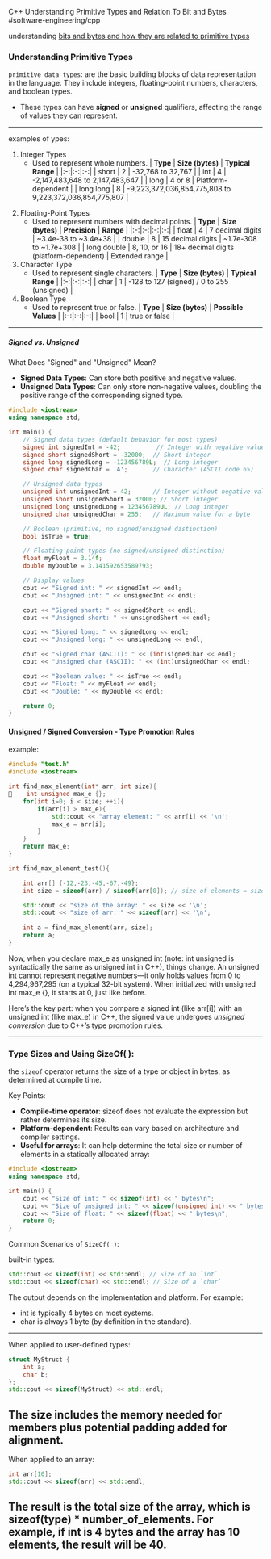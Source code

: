 C++ Understanding Primitive Types and Relation To Bit and Bytes
#software-engineering/cpp

understanding [bits and bytes and how they are related to primitive types](bear://x-callback-url/open-note?id=C3515289-CAD1-47AB-8F6D-E3F95BC909B8)

### Understanding Primitive Types

`primitive data types`:  are the basic building blocks of data representation in the language. They include integers, floating-point numbers, characters, and boolean types. 
- These types can have **signed** or **unsigned** qualifiers, affecting the range of values they can represent.
---
examples of ypes: 
1) Integer Types
   - Used to represent whole numbers.
| **Type** | **Size (bytes)** | **Typical Range** |
|:-:|:-:|:-:|
| short | 2 | -32,768 to 32,767 |
| int | 4 | -2,147,483,648 to 2,147,483,647 |
| long | 4 or 8 | Platform-dependent |
| long long | 8 | -9,223,372,036,854,775,808 to 9,223,372,036,854,775,807 |
2. Floating-Point Types
   - Used to represent numbers with decimal points.
| **Type** | **Size (bytes)** | **Precision** | **Range** |
|:-:|:-:|:-:|:-:|
| float | 4 | 7 decimal digits | ~3.4e-38 to ~3.4e+38 |
| double | 8 | 15 decimal digits | ~1.7e-308 to ~1.7e+308 |
| long double | 8, 10, or 16 | 18+ decimal digits (platform-dependent) | Extended range |
3. Character Type
   - Used to represent single characters.
| **Type** | **Size (bytes)** | **Typical Range** |
|:-:|:-:|:-:|
| char | 1 | -128 to 127 (signed) / 0 to 255 (unsigned) |
4. Boolean Type
   - Used to represent true or false.
| **Type** | **Size (bytes)** | **Possible Values** |
|:-:|:-:|:-:|
| bool | 1 | true or false |
---
##### Signed vs. Unsigned

What Does "Signed" and "Unsigned" Mean?
* **Signed Data Types**: Can store both positive and negative values.
* **Unsigned Data Types**: Can only store non-negative values, doubling the positive range of the corresponding signed type.

```cpp
#include <iostream>
using namespace std;

int main() {
    // Signed data types (default behavior for most types)
    signed int signedInt = -42;          // Integer with negative value
    signed short signedShort = -32000;  // Short integer
    signed long signedLong = -123456789L;  // Long integer
    signed char signedChar = 'A';       // Character (ASCII code 65)

    // Unsigned data types
    unsigned int unsignedInt = 42;      // Integer without negative value
    unsigned short unsignedShort = 32000; // Short integer
    unsigned long unsignedLong = 123456789UL; // Long integer
    unsigned char unsignedChar = 255;   // Maximum value for a byte

    // Boolean (primitive, no signed/unsigned distinction)
    bool isTrue = true;

    // Floating-point types (no signed/unsigned distinction)
    float myFloat = 3.14f;
    double myDouble = 3.141592653589793;

    // Display values
    cout << "Signed int: " << signedInt << endl;
    cout << "Unsigned int: " << unsignedInt << endl;

    cout << "Signed short: " << signedShort << endl;
    cout << "Unsigned short: " << unsignedShort << endl;

    cout << "Signed long: " << signedLong << endl;
    cout << "Unsigned long: " << unsignedLong << endl;

    cout << "Signed char (ASCII): " << (int)signedChar << endl;
    cout << "Unsigned char (ASCII): " << (int)unsignedChar << endl;

    cout << "Boolean value: " << isTrue << endl;
    cout << "Float: " << myFloat << endl;
    cout << "Double: " << myDouble << endl;

    return 0;
}
```

#### Unsigned / Signed Conversion - Type Promotion Rules

example:
```cpp
#include "test.h"
#include <iostream>

int find_max_element(int* arr, int size){
    int unsigned max_e {};
    for(int i=0; i < size; ++i){
        if(arr[i] > max_e){
            std::cout << "array element: " << arr[i] << '\n';
            max_e = arr[i];
        }
    }
    return max_e;
}

int find_max_element_test(){

    int arr[] {-12,-23,-45,-67,-49};
    int size = sizeof(arr) / sizeof(arr[0]); // size of elements = size of bytes in the array / size of the first data type in the array

    std::cout << "size of the array: " << size << '\n';
    std::cout << "size of arr: " << sizeof(arr) << '\n';
    
    int a = find_max_element(arr, size);
    return a;
}
```

Now, when you declare max_e as unsigned int (note: int unsigned is syntactically the same as unsigned int in C++), things change. An unsigned int cannot represent negative numbers—it only holds values from 0 to 4,294,967,295 (on a typical 32-bit system). When initialized with unsigned int max_e {}, it starts at 0, just like before.

Here’s the key part: when you compare a signed int (like arr[i]) with an unsigned int (like max_e) in C++, the signed value undergoes *unsigned conversion* due to C++’s type promotion rules.

---
### Type Sizes and Using SizeOf( ):

the `sizeof` operator returns the size of a type or object in bytes, as determined at compile time.

Key Points:
* **Compile-time operator**: sizeof does not evaluate the expression but rather determines its size.
* **Platform-dependent**: Results can vary based on architecture and compiler settings.
* **Useful for arrays**: It can help determine the total size or number of elements in a statically allocated array:

```cpp
#include <iostream>
using namespace std;

int main() {
    cout << "Size of int: " << sizeof(int) << " bytes\n";
    cout << "Size of unsigned int: " << sizeof(unsigned int) << " bytes\n";
    cout << "Size of float: " << sizeof(float) << " bytes\n";
    return 0;
}
```

Common Scenarios of `SizeOf( )`:

built-in types: 
```cpp
std::cout << sizeof(int) << std::endl; // Size of an `int`
std::cout << sizeof(char) << std::endl; // Size of a `char`
```
The output depends on the implementation and platform. For example:
* int is typically 4 bytes on most systems.
* char is always 1 byte (by definition in the standard).
---
When applied to user-defined types:
```cpp
struct MyStruct {
    int a;
    char b;
};
std::cout << sizeof(MyStruct) << std::endl;
```
The size includes the memory needed for members plus potential padding added for alignment.
---
When applied to an array:
```cpp
int arr[10];
std::cout << sizeof(arr) << std::endl;
```
The result is the total size of the array, **which is sizeof(type) * number_of_elements**. For example, if int is 4 bytes and the array has 10 elements, the result will be 40.
---
